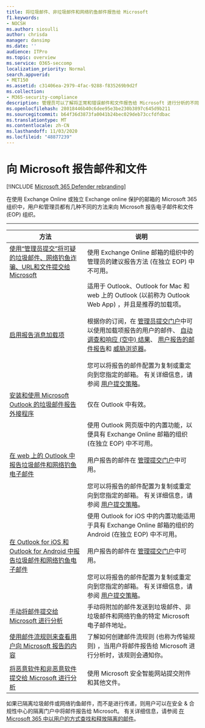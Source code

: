```yaml
---
title: 将垃圾邮件、非垃圾邮件和网络钓鱼邮件报告给 Microsoft
f1.keywords:
- NOCSH
ms.author: siosulli
author: chrisda
manager: dansimp
ms.date: ''
audience: ITPro
ms.topic: overview
ms.service: O365-seccomp
localization_priority: Normal
search.appverid:
- MET150
ms.assetid: c31406ea-2979-4fac-9288-f835269b9d2f
ms.collection:
- M365-security-compliance
description: 管理员可以了解将正常和错误邮件和文件报告给 Microsoft 进行分析的不同方法。
ms.openlocfilehash: 28018446b40c6dee95e3be230b3897c645d9b211
ms.sourcegitcommit: b64f36d3873fa0041b24bec029deb73ccfdfdbac
ms.translationtype: MT
ms.contentlocale: zh-CN
ms.lasthandoff: 11/03/2020
ms.locfileid: "48877239"
---
```

# <a name="report-messages-and-files-to-microsoft"></a>向 Microsoft 报告邮件和文件

[!INCLUDE [Microsoft 365 Defender rebranding](../includes/microsoft-defender-for-office.md)]

在使用 Exchange Online 或独立 Exchange online 保护的邮箱的 Microsoft 365 组织中，用户和管理员都有几种不同的方法来向 Microsoft 报告电子邮件和文件 (EOP) 组织。

****

|方法|说明|
|---|---|
|[使用“管理员提交”将可疑的垃圾邮件、网络钓鱼诈骗、URL和文件提交给 Microsoft](admin-submission.md)|使用 Exchange Online 邮箱的组织中的管理员的建议报告方法 (在独立 EOP) 中不可用。|
|[启用报告消息加载项](enable-the-report-message-add-in.md)|适用于 Outlook、Outlook for Mac 和 web 上的 Outlook (以前称为 Outlook Web App) ，并且是推荐的加载项。 <br/><br/> 根据你的订阅，在 [管理员提交门户](admin-submission.md)中可以使用加载项报告的用户的邮件、 [自动调查和响应 (空中) 结果](air-view-investigation-results.md)、 [用户报告的邮件报告](view-email-security-reports.md#user-reported-messages-report)和 [威胁浏览器](threat-explorer-views.md#email--submissions)。 <br/><br/> 您可以将报告的邮件配置为复制或重定向到您指定的邮箱。 有关详细信息，请参阅 [用户提交策略](user-submission.md)。|
|[安装和使用 Microsoft Outlook 的垃圾邮件报告外接程序](junk-email-reporting-add-in-for-microsoft-outlook.md)|仅在 Outlook 中有效。|
|[在 web 上的 Outlook 中报告垃圾邮件和网络钓鱼电子邮件](report-junk-email-and-phishing-scams-in-outlook-on-the-web-eop.md)|使用 Outlook 网页版中的内置功能，以便具有 Exchange Online 邮箱的组织 (在独立 EOP) 中不可用。 <br/><br/> 用户报告的邮件在 [管理提交门户](admin-submission.md)中可用。 <br/><br/> 您可以将报告的邮件配置为复制或重定向到您指定的邮箱。 有关详细信息，请参阅 [用户提交策略](user-submission.md)。|
|[在 Outlook for iOS 和 Outlook for Android 中报告垃圾邮件和网络钓鱼电子邮件](report-junk-email-and-phishing-scams-in-outlook-for-iOS-and-Android.md)|使用 Outlook for iOS 中的内置功能适用于具有 Exchange Online 邮箱的组织的 Android (在独立 EOP) 中不可用。 <br/><br/> 用户报告的邮件在 [管理提交门户](admin-submission.md)中可用。 <br/><br/> 您可以将报告的邮件配置为复制或重定向到您指定的邮箱。 有关详细信息，请参阅 [用户提交策略](user-submission.md)。|
|[手动将邮件提交给 Microsoft 进行分析](submit-spam-non-spam-and-phishing-scam-messages-to-microsoft-for-analysis.md)|手动将附加的邮件发送到垃圾邮件、非垃圾邮件和网络钓鱼的特定 Microsoft 电子邮件地址。|
|[使用邮件流规则来查看用户向 Microsoft 报告的内容](use-mail-flow-rules-to-see-what-your-users-are-reporting-to-microsoft.md)|了解如何创建邮件流规则 (也称为传输规则) ，当用户将邮件报告给 Microsoft 进行分析时，该规则会通知你。
|||
|[将恶意软件和非恶意软件提交给 Microsoft 进行分析](submitting-malware-and-non-malware-to-microsoft-for-analysis.md)|使用 Microsoft 安全智能网站提交附件和其他文件。|

如果已隔离垃圾邮件或网络钓鱼邮件，而不是进行传递，则用户可以在安全 & 合规性中心的隔离门户中将邮件报告给 Microsoft。 有关详细信息，请参阅 [在 Microsoft 365 中以用户的方式查找和释放隔离的邮件](find-and-release-quarantined-messages-as-a-user.md)。
